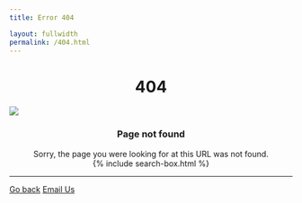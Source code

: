 ```yaml
---
title: Error 404

layout: fullwidth
permalink: /404.html
---
```



<h1 style="text-align: center;"><span>404</span></h1>
<div class="center">
    <img src="https://cdn2.hubspot.net/hubfs/2307117/assets/404.png">
</div>
<h3 style="text-align: center;">Page not found</h3>
<div style="text-align: center;">Sorry, the page you were looking for at this URL was not found.</div>
<div style="text-align: center;">{% include search-box.html %}</div>
<hr/>
<div class="col-md-12 mb10">
<div><a href="javascript: history.go(-1)" class="btn btn-default btn-block"><i class="fa fa-long-arrow-left"></i>  Go back</a>
<a href="&#x6D;&#x61;&#x69;&#x6C;&#x74;&#x6F;&#x3A;&#105&#110&#102&#111&#64&#110&#101&#120&#111&#115&#105&#115&#46&#99&#111&#109" class="btn btn-default btn-block"><i class="fa fa-envelope"></i> Email Us</a></div>
</div>